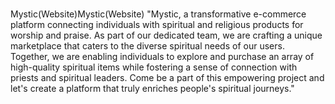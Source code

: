 #
Mystic(Website)Mystic(Website)
"Mystic, a transformative e-commerce platform connecting individuals with spiritual and religious products for worship and praise. As part of our dedicated team, we are crafting a unique marketplace that caters to the diverse spiritual needs of our users. Together, we are enabling individuals to explore and purchase an array of high-quality spiritual items while fostering a sense of connection with priests and spiritual leaders. Come be a part of this empowering project and let's create a platform that truly enriches people's spiritual journeys."
